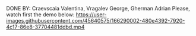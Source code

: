 DONE BY: Craevscaia Valentina, Vragalev George, Gherman Adrian
Please, watch first the demo below: 
https://user-images.githubusercontent.com/45640575/166290002-480e4392-7920-4c17-86e8-37704481ddbd.mp4
